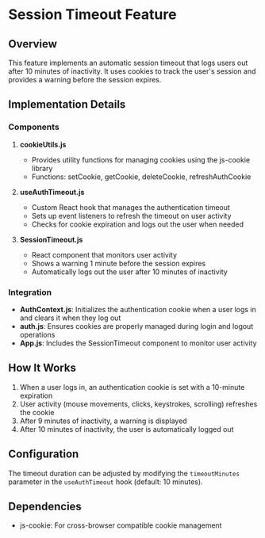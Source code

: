 # Session Timeout Feature

## Overview

This feature implements an automatic session timeout that logs users out after 10 minutes of inactivity. It uses cookies to track the user's session and provides a warning before the session expires.

## Implementation Details

### Components

1. **cookieUtils.js**
   - Provides utility functions for managing cookies using the js-cookie library
   - Functions: setCookie, getCookie, deleteCookie, refreshAuthCookie

2. **useAuthTimeout.js**
   - Custom React hook that manages the authentication timeout
   - Sets up event listeners to refresh the timeout on user activity
   - Checks for cookie expiration and logs out the user when needed

3. **SessionTimeout.js**
   - React component that monitors user activity
   - Shows a warning 1 minute before the session expires
   - Automatically logs out the user after 10 minutes of inactivity

### Integration

- **AuthContext.js**: Initializes the authentication cookie when a user logs in and clears it when they log out
- **auth.js**: Ensures cookies are properly managed during login and logout operations
- **App.js**: Includes the SessionTimeout component to monitor user activity

## How It Works

1. When a user logs in, an authentication cookie is set with a 10-minute expiration
2. User activity (mouse movements, clicks, keystrokes, scrolling) refreshes the cookie
3. After 9 minutes of inactivity, a warning is displayed
4. After 10 minutes of inactivity, the user is automatically logged out

## Configuration

The timeout duration can be adjusted by modifying the `timeoutMinutes` parameter in the `useAuthTimeout` hook (default: 10 minutes).

## Dependencies

- js-cookie: For cross-browser compatible cookie management